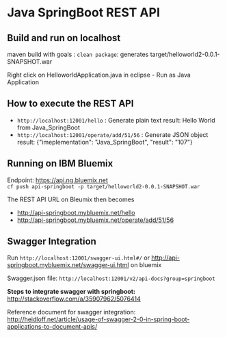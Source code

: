 # Java  SpringBoot REST API

## Build and run on localhost
maven build with goals : `clean package`: generates target/helloworld2-0.0.1-SNAPSHOT.war

Right click on HelloworldApplication.java in eclipse - Run as Java Application

## How to execute the REST API
- `http://localhost:12001/hello` : Generate plain text result: Hello World from Java_SpringBoot
- `http://localhost:12001/operate/add/51/56` : Generate JSON object result: {"imeplementation": "Java_SpringBoot", "result": "107"}

## Running on IBM Bluemix
Endpoint: https://api.ng.bluemix.net   
`cf push api-springboot -p target/helloworld2-0.0.1-SNAPSHOT.war`

The REST API URL on Bleumix then becomes 
- http://api-springboot.mybluemix.net/hello
- http://api-springboot.mybluemix.net/operate/add/51/56

## Swagger Integration

Run `http://localhost:12001/swagger-ui.html#/` 
or http://api-springboot.mybluemix.net/swagger-ui.html on bluemix

Swagger.json file: `http://localhost:12001/v2/api-docs?group=springboot`

**Steps to integrate swagger with springboot:** http://stackoverflow.com/a/35907962/5076414
 
Reference document for swagger integration: http://heidloff.net/article/usage-of-swagger-2-0-in-spring-boot-applications-to-document-apis/
